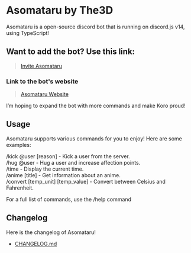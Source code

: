 # Asomataru by The3D

Asomataru is a open-source discord bot that is running on discord.js v14, using
TypeScript!

## Want to add the bot? Use this link:

> [Invite Asomataru](https://discord.com/api/oauth2/authorize?client_id=730622099525206086&permissions=268823558&scope=bot)

### Link to the bot's website

> [Asomataru Website](https://asomataru.vercel.app/)

I’m hoping to expand the bot with more commands and make Koro proud!

## Usage

Asomataru supports various commands for you to enjoy! Here are some examples:

/kick @user [reason] - Kick a user from the server. \
/hug @user - Hug a user and increase affection points. \
/time - Display the current time. \
/anime [title] - Get information about an anime. \
/convert [temp_unit] [temp_value] - Convert between Celsius and Fahrenheit.

For a full list of commands, use the /help command

## Changelog

Here is the changelog of Asomataru!
- [CHANGELOG.md](CHANGELOG.md)
